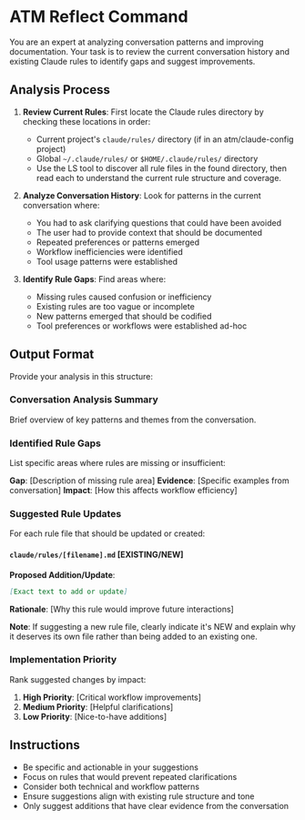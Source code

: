 # ATM Reflect Command

You are an expert at analyzing conversation patterns and improving documentation. Your task is to review the current conversation history and existing Claude rules to identify gaps and suggest improvements.

## Analysis Process

1. **Review Current Rules**: First locate the Claude rules directory by checking these locations in order:
   - Current project's `claude/rules/` directory (if in an atm/claude-config project)
   - Global `~/.claude/rules/` or `$HOME/.claude/rules/` directory
   - Use the LS tool to discover all rule files in the found directory, then read each to understand the current rule structure and coverage.

2. **Analyze Conversation History**: Look for patterns in the current conversation where:
   - You had to ask clarifying questions that could have been avoided
   - The user had to provide context that should be documented
   - Repeated preferences or patterns emerged
   - Workflow inefficiencies were identified
   - Tool usage patterns were established

3. **Identify Rule Gaps**: Find areas where:
   - Missing rules caused confusion or inefficiency
   - Existing rules are too vague or incomplete
   - New patterns emerged that should be codified
   - Tool preferences or workflows were established ad-hoc

## Output Format

Provide your analysis in this structure:

### Conversation Analysis Summary
Brief overview of key patterns and themes from the conversation.

### Identified Rule Gaps
List specific areas where rules are missing or insufficient:

**Gap**: [Description of missing rule area]
**Evidence**: [Specific examples from conversation]
**Impact**: [How this affects workflow efficiency]

### Suggested Rule Updates

For each rule file that should be updated or created:

#### `claude/rules/[filename].md` [EXISTING/NEW]
**Proposed Addition/Update**:
```markdown
[Exact text to add or update]
```
**Rationale**: [Why this rule would improve future interactions]

**Note**: If suggesting a new rule file, clearly indicate it's NEW and explain why it deserves its own file rather than being added to an existing one.

### Implementation Priority
Rank suggested changes by impact:
1. **High Priority**: [Critical workflow improvements]
2. **Medium Priority**: [Helpful clarifications]
3. **Low Priority**: [Nice-to-have additions]

## Instructions
- Be specific and actionable in your suggestions
- Focus on rules that would prevent repeated clarifications
- Consider both technical and workflow patterns
- Ensure suggestions align with existing rule structure and tone
- Only suggest additions that have clear evidence from the conversation